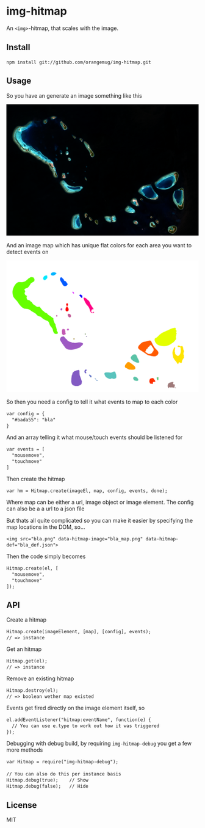 # img-hitmap
An `<img>`-hitmap, that scales with the image.


## Install

    npm install git://github.com/orangemug/img-hitmap.git


## Usage
So you have an generate an image something like this

![primary-image](example/assets/maldives.png)

And an image map which has unique flat colors for each area you want to detect events on

![map-image](example/assets/maldives_labels.png)

So then you need a config to tell it what events to map to each color

    var config = {
      "#bada55": "bla"
    }

And an array telling it what mouse/touch events should be listened for

    var events = [
      "mousemove",
      "touchmove"
    ]

Then create the hitmap

    var hm = Hitmap.create(imageEl, map, config, events, done);

Where map can be either a url, image object or image element. The config can also be a a url to a json file

But thats all quite complicated so you can make it easier by specifying the map locations in the DOM, so...

    <img src="bla.png" data-hitmap-image="bla_map.png" data-hitmap-def="bla_def.json">

Then the code simply becomes

    Hitmap.create(el, [
      "mousemove",
      "touchmove"
    ]);


## API
Create a hitmap

    Hitmap.create(imageElement, [map], [config], events);
    // => instance

Get an hitmap

    Hitmap.get(el);
    // => instance

Remove an existing hitmap

    Hitmap.destroy(el);
    // => boolean wether map existed

Events get fired directly on the image element itself, so

    el.addEventListener("hitmap:eventName", function(e) {
      // You can use e.type to work out how it was triggered
    });

Debugging with debug build, by requiring `img-hitmap-debug` you get a few more methods

    var Hitmap = require("img-hitmap-debug");

    // You can also do this per instance basis
    Hitmap.debug(true);    // Show
    Hitmap.debug(false);   // Hide


## License
MIT


